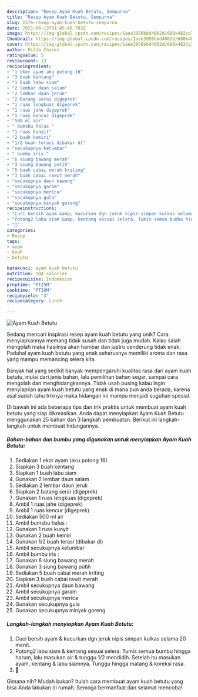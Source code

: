 ```yaml
---
description: "Resep Ayam Kuah Betutu, Sempurna"
title: "Resep Ayam Kuah Betutu, Sempurna"
slug: 1576-resep-ayam-kuah-betutu-sempurna
date: 2021-06-13T01:45:40.783Z
image: https://img-global.cpcdn.com/recipes/1aee3956bbd4062d/680x482cq70/ayam-kuah-betutu-foto-resep-utama.jpg
thumbnail: https://img-global.cpcdn.com/recipes/1aee3956bbd4062d/680x482cq70/ayam-kuah-betutu-foto-resep-utama.jpg
cover: https://img-global.cpcdn.com/recipes/1aee3956bbd4062d/680x482cq70/ayam-kuah-betutu-foto-resep-utama.jpg
author: Hilda Chavez
ratingvalue: 5
reviewcount: 13
recipeingredient:
- "1 ekor ayam aku potong 16"
- "3 buah kentang"
- "1 buah labu siam"
- "2 lembar daun salam"
- "2 lembar daun jeruk"
- "2 batang serai digeprek"
- "1 ruas lengkuas digeprek"
- "1 ruas jahe digeprek"
- "1 ruas kencur digeprek"
- "500 ml air"
- " bumsbu halus "
- "1 ruas kunyit"
- "2 buah kemiri"
- "1/2 buah terasi dibakar dl"
- "secukupnya ketumbar"
- " bumbu iris "
- "6 siung bawang merah"
- "3 siung bawang putih"
- "5 buah cabai merah kriting"
- "3 buah cabai rawit merah"
- "secukupnya daun bawang"
- "secukupnya garam"
- "secukupnya merica"
- "secukupnya gula"
- "secukupnya minyak goreng"
recipeinstructions:
- "Cuci bersih ayam &amp; kucurkan dgn jeruk nipis simpan kulkas selama 20 menit."
- "Potong2 labu siam &amp; kentang sesuai selera. Tumis semua bumbu hingga harum, lalu masukan air &amp; tunggu 1/2 mendidih. Setelah itu masukan ayam, kentang &amp; labu siamnya. Tunggu hingga matang &amp; koreksi rasa."
- "🤤"
categories:
- Resep
tags:
- ayam
- kuah
- betutu

katakunci: ayam kuah betutu 
nutrition: 104 calories
recipecuisine: Indonesian
preptime: "PT25M"
cooktime: "PT38M"
recipeyield: "3"
recipecategory: Lunch

---
```



![Ayam Kuah Betutu](https://img-global.cpcdn.com/recipes/1aee3956bbd4062d/680x482cq70/ayam-kuah-betutu-foto-resep-utama.jpg)

Sedang mencari inspirasi resep ayam kuah betutu yang unik? Cara menyiapkannya memang tidak susah dan tidak juga mudah. Kalau salah mengolah maka hasilnya akan hambar dan justru cenderung tidak enak. Padahal ayam kuah betutu yang enak seharusnya memiliki aroma dan rasa yang mampu memancing selera kita.

Banyak hal yang sedikit banyak mempengaruhi kualitas rasa dari ayam kuah betutu, mulai dari jenis bahan, lalu pemilihan bahan segar, sampai cara mengolah dan menghidangkannya. Tidak usah pusing kalau ingin menyiapkan ayam kuah betutu yang enak di mana pun anda berada, karena asal sudah tahu triknya maka hidangan ini mampu menjadi suguhan spesial.




Di bawah ini ada beberapa tips dan trik praktis untuk membuat ayam kuah betutu yang siap dikreasikan. Anda dapat menyiapkan Ayam Kuah Betutu menggunakan 25 bahan dan 3 langkah pembuatan. Berikut ini langkah-langkah untuk membuat hidangannya.

<!--inarticleads1-->

##### Bahan-bahan dan bumbu yang digunakan untuk menyiapkan Ayam Kuah Betutu:

1. Sediakan 1 ekor ayam (aku potong 16)
1. Siapkan 3 buah kentang
1. Siapkan 1 buah labu siam
1. Gunakan 2 lembar daun salam
1. Sediakan 2 lembar daun jeruk
1. Siapkan 2 batang serai (digeprek)
1. Gunakan 1 ruas lengkuas (digeprek)
1. Ambil 1 ruas jahe (digeprek)
1. Ambil 1 ruas kencur (digeprek)
1. Sediakan 500 ml air
1. Ambil  bumsbu halus :
1. Gunakan 1 ruas kunyit
1. Gunakan 2 buah kemiri
1. Gunakan 1/2 buah terasi (dibakar dl)
1. Ambil secukupnya ketumbar
1. Ambil  bumbu iris :
1. Gunakan 6 siung bawang merah
1. Gunakan 3 siung bawang putih
1. Sediakan 5 buah cabai merah kriting
1. Siapkan 3 buah cabai rawit merah
1. Ambil secukupnya daun bawang
1. Ambil secukupnya garam
1. Ambil secukupnya merica
1. Gunakan secukupnya gula
1. Gunakan secukupnya minyak goreng




<!--inarticleads2-->

##### Langkah-langkah menyiapkan Ayam Kuah Betutu:

1. Cuci bersih ayam &amp; kucurkan dgn jeruk nipis simpan kulkas selama 20 menit.
1. Potong2 labu siam &amp; kentang sesuai selera. Tumis semua bumbu hingga harum, lalu masukan air &amp; tunggu 1/2 mendidih. Setelah itu masukan ayam, kentang &amp; labu siamnya. Tunggu hingga matang &amp; koreksi rasa.
1. 🤤




Gimana nih? Mudah bukan? Itulah cara membuat ayam kuah betutu yang bisa Anda lakukan di rumah. Semoga bermanfaat dan selamat mencoba!

